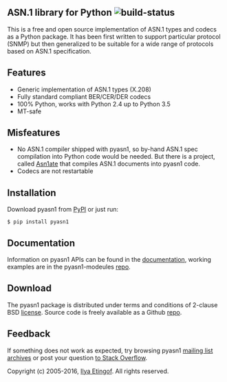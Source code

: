 
ASN.1 library for Python ![build-status](https://travis-ci.org/etingof/pyasn1.svg?branch=master)
------------------------


This is a free and open source implementation of ASN.1 types and codecs as a Python
package. It has been first written to support particular protocol (SNMP)
but then generalized to be suitable for a wide range of protocols
based on ASN.1 specification.

Features
--------

* Generic implementation of ASN.1 types (X.208)
* Fully standard compliant BER/CER/DER codecs
* 100% Python, works with Python 2.4 up to Python 3.5
* MT-safe

Misfeatures
-----------

* No ASN.1 compiler shipped with pyasn1, so by-hand ASN.1 spec compilation 
  into Python code would be needed. But there is a project, called
  [Asn1ate](https://github.com/kimgr/asn1ate) that compiles ASN.1 documents
  into pyasn1 code. 
* Codecs are not restartable

Installation
------------

Download pyasn1 from [PyPI](https://pypi.python.org/pypi/pyasn1) or just run:

    $ pip install pyasn1

Documentation
-------------

Information on pyasn1 APIs can be found in the [documentation](http://pyasn1.sourceforge.net),
working examples are in the pyasn1-modeules [repo](https://github.com/etingof/pyasn1-modules).

Download
--------

The pyasn1 package is distributed under terms and conditions of 2-clause
BSD [license](http://pyasn1.sourceforge.net/license.html). Source code is freely
available as a Github [repo](https://github.com/etingof/pyasn1).

Feedback
--------

If something does not work as expected, try browsing pyasn1
[mailing list archives](https://sourceforge.net/p/pyasn1/mailman/pyasn1-users/) or post
your question [to Stack Overflow](http://stackoverflow.com/questions/ask).

Copyright (c) 2005-2016, [Ilya Etingof](http://ilya@glas.net). All rights reserved.
